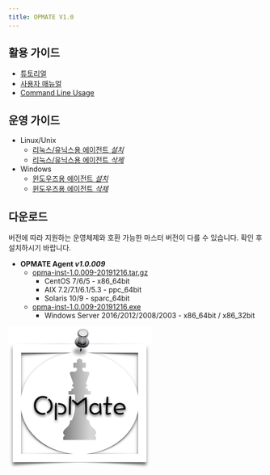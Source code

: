 ```yaml
---
title: OPMATE V1.0
---
```


## 활용 가이드

- [튜토리얼](QuickTutorial.html)
- [사용자 매뉴얼](Overview.html)
- [Command Line Usage](CliUsage.html)

## 운영 가이드
- Linux/Unix
  - [리눅스/유닉스용 에이전트 *설치*](InstallAgentLinux.html)
  - [리눅스/유닉스용 에이전트 *삭제*](UninstallAgentLinux.html)
- Windows
  - [윈도우즈용 에이전트 *설치*](InstallAgentWindows.html)
  - [윈도우즈용 에이전트 *삭제*](UninstallAgentWindows.html)

## 다운로드

버전에 따라 지원하는 운영체제와 호환 가능한 마스터 버전이 다를 수 있습니다. 확인 후 설치하시기 바랍니다.

- **OPMATE Agent _v1.0.009_**
  - [opma-inst-1.0.009-20191216.tar.gz](download/opma-inst-1.0.009-20191216.tar.gz)
    - CentOS 7/6/5 - x86_64bit
    - AIX 7.2/7.1/6.1/5.3 - ppc_64bit
    - Solaris 10/9 - sparc_64bit
  - [opma-inst-1.0.009-20191216.exe](download/opma-inst-1.0.009-20191216.exe_)
    - Windows Server 2016/2012/2008/2003 - x86_64bit / x86_32bit

![Alt text](/img/checkmate-small.png)
